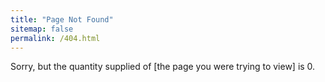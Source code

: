 ```yaml
---
title: "Page Not Found"
sitemap: false
permalink: /404.html
---
```


Sorry, but the quantity supplied of [the page you were trying to view] is 0. 

